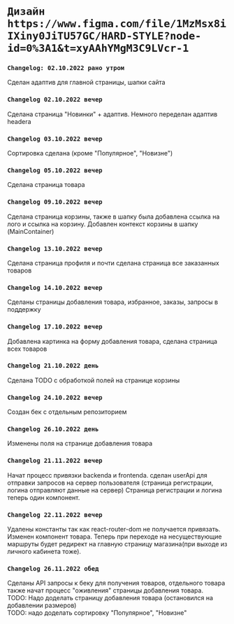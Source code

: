 # `Дизайн https://www.figma.com/file/1MzMsx8iIXiny0JiTU57GC/HARD-STYLE?node-id=0%3A1&t=xyAAhYMgM3C9LVcr-1`
### `Changelog: 02.10.2022 рано утром`
Сделан адаптив для главной страницы, шапки сайта
### `Changelog 02.10.2022 вечер`
Сделана страница "Новинки" + адаптив. Немного переделан адаптив headera
### `Changelog 03.10.2022 вечер`
Сортировка сделана (кроме "Популярное", "Новизне")
### `Changelog 05.10.2022 вечер`
Сделана страница товара
### `Changelog 09.10.2022 вечер`
Сделана страница корзины, также в шапку была добавлена ссылка на лого и ссылка на корзину. Добавлен контекст корзины в шапку (MainContainer)
### `Changelog 13.10.2022 вечер`
Сделана страница профиля и почти сделана страница все заказанных товаров
### `Changelog 14.10.2022 вечер`
Сделаны страницы добавления товара, избранное, заказы, запросы в поддержку
### `Changelog 17.10.2022 вечер`
Добавлена картинка на форму добавления товара, сделана страница всех товаров
### `Changelog 21.10.2022 день`
Сделана TODO с обработкой полей на странице корзины
### `Changelog 24.10.2022 вечер`
Создан бек с отдельным репозиторием
### `Changelog 26.10.2022 день`
Изменены поля на странице добавления товара
### `Changelog 21.11.2022 вечер`
Начат процесс привязки backenda и frontenda.
сделан userApi для отправки запросов на сервер пользователя (страница регистрации, логина отправляют данные на сервер)
Страница регистрации и логина теперь один компонент.
### `Changelog 22.11.2022 вечер`
Удалены константы так как react-router-dom не получается привязать.
Изменен компонент товара.
Теперь при переходе на несуществующие маршруты будет редирект на главную страницу магазина(при выходе из личного кабинета тоже).
### `Changelog 26.11.2022 обед`
Сделаны API запросы к беку для получения товаров, отдельного товара также начат процесс "оживления" страницы добавления товара.
<br/>TODO: Надо доделать страницу добавления товара (остановился на добавлении размеров)
<br/>TODO: надо доделать сортировку "Популярное", "Новизне"
